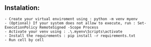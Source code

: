 ## Instalation:
    - Create your virtual enviroment using : python -m venv myenv
    - (Optional) If your system does not allow to execute, run : Set-ExecutionPolicy RemoteSigned -Scope Process
    - Activate your venv using : .\.myenv\Scripts\activate
    - Install the requirements : pip install -r requirements.txt
    - Run cell by cell